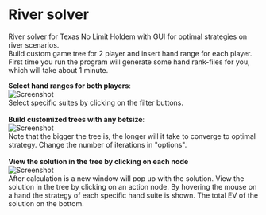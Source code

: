 # River solver
River solver for Texas No Limit Holdem with GUI for optimal strategies on river scenarios.
<br>
Build custom game tree for 2 player and insert hand range for each player. First time you run the program will generate some hand rank-files for you, which will take about 1 minute. 
<br>

<b>Select hand ranges for both players</b>:
<br>
<img src="https://github.com/papeta/River-solver/blob/master/shoots/RangeSelect.png" alt="Screenshot"/>
<br>
Select specific suites by clicking on the filter buttons. 
<br>
<br>
<b>Build customized trees with any betsize</b>: 
<br>
<img src="https://github.com/papeta/River-solver/blob/master/shoots/TreeBuild.png" alt="Screenshot"/>
<br>
Note that the bigger the tree is, the longer will it take to converge to optimal strategy. Change the number of iterations in "options". 
<br>
<br>
<b>View the solution in the tree by clicking on each node</b>
<br>
<img src="https://github.com/papeta/River-solver/blob/master/shoots/ResultView.png" alt="Screenshot"/>
<br>
After calculation is a new window will pop up with the solution. View the solution in the tree by clicking on an action node. By hovering the mouse on a hand the strategy of each specific hand suite is shown. The total EV of the solution on the bottom. 
